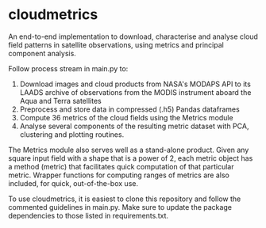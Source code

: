# cloudmetrics
An end-to-end implementation to download, characterise and analyse cloud field patterns in satellite observations, using metrics and principal component analysis.

Follow process stream in main.py to:
  1. Download images and cloud products from NASA's MODAPS API to its LAADS archive of observations from the MODIS instrument aboard the Aqua and Terra satellites
  2. Preprocess and store data in compressed (.h5) Pandas dataframes
  3. Compute 36 metrics of the cloud fields using the Metrics module
  4. Analyse several components of the resulting metric dataset with PCA, clustering and plotting routines.

The Metrics module also serves well as a stand-alone product. Given any square input field with a shape that is a power of 2, each metric object has a method (metric) that facilitates quick computation of that particular metric. Wrapper functions for computing ranges of metrics are also included, for quick, out-of-the-box use.

To use cloudmetrics, it is easiest to clone this repository and follow the commented guidelines in main.py. Make sure to update the package dependencies to those listed in requirements.txt.
